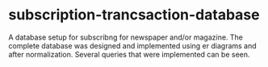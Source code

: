 # subscription-trancsaction-database
A database setup for subscribng for  newspaper and/or magazine. The complete database was designed and implemented using er diagrams and after normalization. Several queries that were implemented can be seen.
